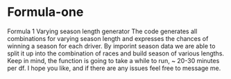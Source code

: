 # Formula-one
Formula 1 Varying season length generator
The code generates all combinations for varying season length and expresses the chances of winning a season for each driver. By imporint season data we are able to split it up into the combination of races and build season of various lengths. Keep in mind, the function is going to take a while to run, ~ 20-30 minutes per df.
I hope you like, and if there are any issues feel free to message me.
